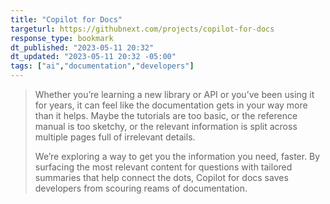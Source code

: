```yaml
---
title: "Copilot for Docs"
targeturl: https://githubnext.com/projects/copilot-for-docs 
response_type: bookmark
dt_published: "2023-05-11 20:32"
dt_updated: "2023-05-11 20:32 -05:00"
tags: ["ai","documentation","developers"]
---
```


> Whether you’re learning a new library or API or you’ve been using it for years, it can feel like the documentation gets in your way more than it helps. Maybe the tutorials are too basic, or the reference manual is too sketchy, or the relevant information is split across multiple pages full of irrelevant details.
> 
> We’re exploring a way to get you the information you need, faster. By surfacing the most relevant content for questions with tailored summaries that help connect the dots, Copilot for docs saves developers from scouring reams of documentation.